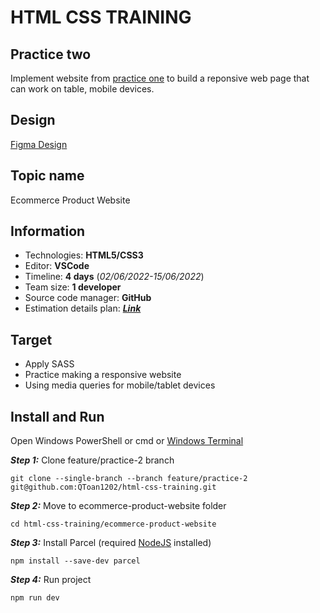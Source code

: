 # HTML CSS TRAINING

## Practice two

Implement website from [practice one](https://github.com/QToan1202/html-css-training/tree/feature/practice-1/ecommerce-product-website) to build a reponsive web page that can work on table, mobile devices.

## Design

[Figma Design](https://www.figma.com/file/NG3Xacpm8BKtZwvCEZd2KU/ecommerce-product-website-partha-chakraborty)

## Topic name

Ecommerce Product Website

## Information

* Technologies: **HTML5/CSS3**
* Editor: **VSCode**
* Timeline: **4 days** (_02/06/2022-15/06/2022_)
* Team size: **1 developer**
* Source code manager: **GitHub**
* Estimation details plan: [**_Link_**](https://docs.google.com/document/d/1-T9Y-uQ7flwG_jB92HvXw4E-ThylmpCI/edit?usp=sharing&ouid=106375431505893946552&rtpof=true&sd=true)

## Target

* Apply SASS
* Practice making a responsive website
* Using media queries for mobile/tablet devices

## Install and Run

Open Windows PowerShell or cmd or [Windows Terminal](https://www.microsoft.com/en-gb/p/windows-terminal/9n0dx20hk701?rtc=1&activetab=pivot:overviewtab) 

**_Step 1:_** Clone feature/practice-2 branch

```
git clone --single-branch --branch feature/practice-2 git@github.com:QToan1202/html-css-training.git
```

**_Step 2:_**  Move to ecommerce-product-website folder

```
cd html-css-training/ecommerce-product-website
```

**_Step 3:_** Install Parcel (required [NodeJS](https://nodejs.org/en/download/) installed)

```
npm install --save-dev parcel
```

**_Step 4:_** Run project

```
npm run dev
```